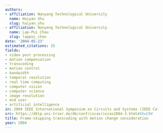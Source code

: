 ```yaml
---
authors:
- affiliation: Nanyang Technological University
  name: Haiyan Shu
  slug: haiyan_shu
- affiliation: Nanyang Technological University
  name: Lap-Pui Chau
  slug: lappui_chau
date: '2004-05-23'
estimated_citations: 15
fields:
- video post processing
- motion compensation
- transcoding
- motion control
- bandwidth
- temporal resolution
- real time computing
- computer vision
- computer science
- image resolution
- end user
- artificial intelligence
in: 2004 IEEE International Symposium on Circuits and Systems (IEEE Cat. No.04CH37512)
src: https://dblp.uni-trier.de/db/conf/iscas/iscas2004-3.html#ShuC04
title: Frame-skipping transcoding with motion change consideration
year: 2004
---
```

